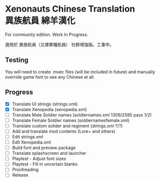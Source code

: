 # Xenonauts Chinese Translation <br> 異族航員 綿羊漢化 #

For community edition. Work In Progress.

適用於 異族航員（又譯異種航員） 社群增強版。工事中。

## Testing ##

You will need to create .mvec files (will be included in future)
and manually override game font to see any Chinese at all.

## Progress ##

* [x] Translate UI strings (strings.xml)
* [x] Translate Xenopedia (xenopedia.xml)
* [ ] Translate Male Soldier names (soldiernames.xml 1309/2585 pass 1/2)
* [ ] Translate Female Soldier names (soldiernamesfemale.xml)
* [ ] Translate custom solider and regiment (strings.xml ?/?)
* [ ] Add and translate mod contents (Lore+ and others)
* [ ] Edit strings.xml
* [ ] Edit Xenopedia.xml
* [ ] Build font and preview package
* [ ] Translate splashscreen and launcher
* [ ] Playtest - Adjust font sizes
* [ ] Playtest - Fill in uncertain blanks
* [ ] Proofreading
* [ ] Release